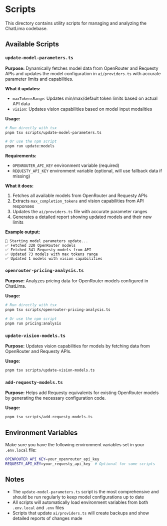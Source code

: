 # Scripts

This directory contains utility scripts for managing and analyzing the ChatLima codebase.

## Available Scripts

### `update-model-parameters.ts`

**Purpose:** Dynamically fetches model data from OpenRouter and Requesty APIs and updates the model configuration in `ai/providers.ts` with accurate parameter limits and capabilities.

**What it updates:**
- `maxTokensRange`: Updates min/max/default token limits based on actual API data
- `vision`: Updates vision capabilities based on model input modalities

**Usage:**
```bash
# Run directly with tsx
pnpm tsx scripts/update-model-parameters.ts

# Or use the npm script
pnpm run update:models
```

**Requirements:**
- `OPENROUTER_API_KEY` environment variable (required)
- `REQUESTY_API_KEY` environment variable (optional, will use fallback data if missing)

**What it does:**
1. Fetches all available models from OpenRouter and Requesty APIs
2. Extracts `max_completion_tokens` and vision capabilities from API responses
3. Updates the `ai/providers.ts` file with accurate parameter ranges
4. Generates a detailed report showing updated models and their new limits

**Example output:**
```
🚀 Starting model parameters update...
✅ Fetched 320 OpenRouter models
✅ Fetched 341 Requesty models from API
✅ Updated 73 models with max tokens range
✅ Updated 1 models with vision capabilities
```

### `openrouter-pricing-analysis.ts`

**Purpose:** Analyzes pricing data for OpenRouter models configured in ChatLima.

**Usage:**
```bash
# Run directly with tsx
pnpm tsx scripts/openrouter-pricing-analysis.ts

# Or use the npm script
pnpm run pricing:analysis
```

### `update-vision-models.ts`

**Purpose:** Updates vision capabilities for models by fetching data from OpenRouter and Requesty APIs.

**Usage:**
```bash
pnpm tsx scripts/update-vision-models.ts
```

### `add-requesty-models.ts`

**Purpose:** Helps add Requesty equivalents for existing OpenRouter models by generating the necessary configuration code.

**Usage:**
```bash
pnpm tsx scripts/add-requesty-models.ts
```

## Environment Variables

Make sure you have the following environment variables set in your `.env.local` file:

```bash
OPENROUTER_API_KEY=your_openrouter_api_key
REQUESTY_API_KEY=your_requesty_api_key  # Optional for some scripts
```

## Notes

- The `update-model-parameters.ts` script is the most comprehensive and should be run regularly to keep model configurations up to date
- All scripts will automatically load environment variables from both `.env.local` and `.env` files
- Scripts that update `ai/providers.ts` will create backups and show detailed reports of changes made 